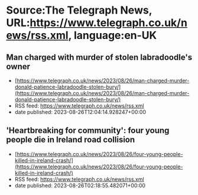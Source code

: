 # Source:The Telegraph News, URL:https://www.telegraph.co.uk/news/rss.xml, language:en-UK

## Man charged with murder of stolen labradoodle's owner
 - [https://www.telegraph.co.uk/news/2023/08/26/man-charged-murder-donald-patience-labradoodle-stolen-bury/](https://www.telegraph.co.uk/news/2023/08/26/man-charged-murder-donald-patience-labradoodle-stolen-bury/)
 - RSS feed: https://www.telegraph.co.uk/news/rss.xml
 - date published: 2023-08-26T12:04:14.928247+00:00



## 'Heartbreaking for community': four young people die in Ireland road collision
 - [https://www.telegraph.co.uk/news/2023/08/26/four-young-people-killed-in-ireland-crash/](https://www.telegraph.co.uk/news/2023/08/26/four-young-people-killed-in-ireland-crash/)
 - RSS feed: https://www.telegraph.co.uk/news/rss.xml
 - date published: 2023-08-26T02:18:55.482071+00:00



